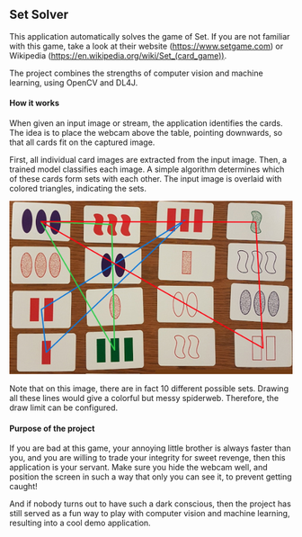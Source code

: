 ## Set Solver
This application automatically solves the game of Set. If you are not familiar with this game, take a look at their website (https://www.setgame.com) or Wikipedia (https://en.wikipedia.org/wiki/Set_(card_game)).
 
 The project combines the strengths of computer vision and machine learning, using OpenCV and DL4J.

#### How it works
When given an input image or stream, the application identifies the cards. The idea is to place the webcam above the table, pointing downwards, so that all cards fit on the captured image.

First, all individual card images are extracted from the input image. Then, a trained model classifies each image. A simple algorithm determines which of these cards form sets with each other. The input image is overlaid with colored triangles, indicating the sets.

![sets drawn on image](sets_drawn.jpg "Each colored triangle indicates a set")

Note that on this image, there are in fact 10 different possible sets. Drawing all these lines would give a colorful but messy spiderweb. Therefore, the draw limit can be configured. 

#### Purpose of the project
If you are bad at this game, your annoying little brother is always faster than you, and you are willing to trade your integrity for sweet revenge, then this application is your servant. Make sure you hide the webcam well, and position the screen in such a way that only you can see it, to prevent getting caught!

And if nobody turns out to have such a dark conscious, then the project has still served as a fun way to play with computer vision and machine learning, resulting into a cool demo application.   



